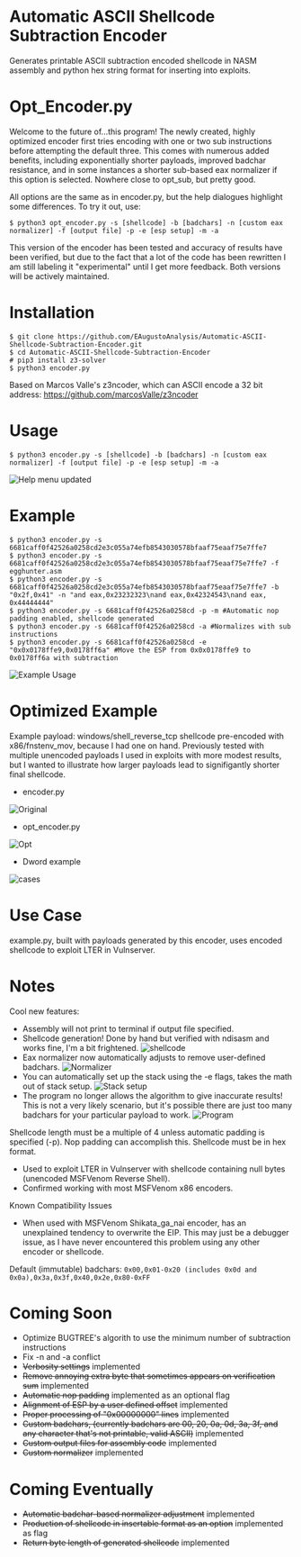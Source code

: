 
# Automatic ASCII Shellcode Subtraction Encoder
Generates printable ASCII subtraction encoded shellcode in NASM assembly and python hex string format for inserting into exploits.

# Opt_Encoder.py
Welcome to the future of...this program! The newly created, highly optimized encoder first tries encoding with one or two sub instructions before attempting the default three. This comes with numerous added benefits, including exponentially shorter payloads, improved badchar resistance, and in some instances a shorter sub-based eax normalizer if this option is selected. Nowhere close to opt_sub, but pretty good.

All options are the same as in encoder.py, but the help dialogues highlight some differences. To try it out, use:
```
$ python3 opt_encoder.py -s [shellcode] -b [badchars] -n [custom eax normalizer] -f [output file] -p -e [esp setup] -m -a
```
This version of the encoder has been tested and accuracy of results have been verified, but due to the fact that a lot of the code has been rewritten I am still labeling it "experimental" until I get more feedback. Both versions will be actively maintained.

# Installation
```
$ git clone https://github.com/EAugustoAnalysis/Automatic-ASCII-Shellcode-Subtraction-Encoder.git
$ cd Automatic-ASCII-Shellcode-Subtraction-Encoder
# pip3 install z3-solver
$ python3 encoder.py
```
Based on Marcos Valle's z3ncoder, which can ASCII encode a 32 bit address:
https://github.com/marcosValle/z3ncoder

# Usage
```
$ python3 encoder.py -s [shellcode] -b [badchars] -n [custom eax normalizer] -f [output file] -p -e [esp setup] -m -a
```
![Help menu updated](ASCII1.1.png)

# Example
```
$ python3 encoder.py -s 6681caff0f42526a0258cd2e3c055a74efb8543030578bfaaf75eaaf75e7ffe7
$ python3 encoder.py -s 6681caff0f42526a0258cd2e3c055a74efb8543030578bfaaf75eaaf75e7ffe7 -f egghunter.asm
$ python3 encoder.py -s 6681caff0f42526a0258cd2e3c055a74efb8543030578bfaaf75eaaf75e7ffe7 -b "0x2f,0x41" -n "and eax,0x23232323\nand eax,0x42324543\nand eax, 0x44444444"
$ python3 encoder.py -s 6681caff0f42526a0258cd -p -m #Automatic nop padding enabled, shellcode generated
$ python3 encoder.py -s 6681caff0f42526a0258cd -a #Normalizes with sub instructions
$ python3 encoder.py -s 6681caff0f42526a0258cd -e "0x0x0178ffe9,0x0178ff6a" #Move the ESP from 0x0x0178ffe9 to 0x0178ff6a with subtraction
```
![Example Usage](ASCII2.png)

# Optimized Example
Example payload: windows/shell_reverse_tcp shellcode pre-encoded with x86/fnstenv_mov, because I had one on hand. Previously tested with multiple unencoded payloads I used in exploits with more modest results, but I wanted to illustrate how larger payloads lead to signifigantly shorter final shellcode.

- encoder.py

![Original](ASCII8.PNG)

- opt_encoder.py

![Opt](ASCII7.PNG)

- Dword example

![cases](ASCII9.PNG)

# Use Case
example.py, built with payloads generated by this encoder, uses encoded shellcode to exploit LTER in Vulnserver.

# Notes

Cool new features:
- Assembly will not print to terminal if output file specified.
- Shellcode generation! Done by hand but verified with ndisasm and works fine, I'm a bit frightened.
![shellcode](ASCII6.PNG)
- Eax normalizer now automatically adjusts to remove user-defined badchars.
![Normalizer](ASCII4.png)
- You can automatically set up the stack using the -e flags, takes the math out of stack setup.
![Stack setup](ASCII3.png)
- The program no longer allows the algorithm to give inaccurate results! This is not a very likely scenario, but it's possible there are just too many badchars for your particular payload to work.
![Program](ASCII5.png)

Shellcode length must be a multiple of 4 unless automatic padding is specified (-p). Nop padding can accomplish this. Shellcode must be in hex format.

- Used to exploit LTER in Vulnserver with shellcode containing null bytes (unencoded MSFVenom Reverse Shell).
- Confirmed working with most MSFVenom x86 encoders.

Known Compatibility Issues
- When used with MSFVenom Shikata_ga_nai encoder, has an unexplained tendency to overwrite the EIP. This may just be a debugger issue, as I have never encountered this problem using any other encoder or shellcode.

Default (immutable) badchars: ```0x00,0x01-0x20 (includes 0x0d and 0x0a),0x3a,0x3f,0x40,0x2e,0x80-0xFF```

# Coming Soon
- Optimize BUGTREE's algorith to use the minimum number of subtraction instructions
- Fix -n and -a conflict
- ~~Verbosity settings~~ implemented
- ~~Remove annoying extra byte that sometimes appears on verification sum~~ implemented
- ~~Automatic nop padding~~
implemented as an optional flag
- ~~Alignment of ESP by a user defined offset~~ implemented
- ~~Proper processing of "0x00000000" lines~~
implemented
- ~~Custom badchars, (currently badchars are 00, 20, 0a, 0d, 3a, 3f, and any character that's not printable, valid ASCII)~~
implemented
- ~~Custom output files for assembly code~~
implemented
- ~~Custom normalizer~~
implemented

# Coming Eventually
- ~~Automatic badchar-based normalizer adjustment~~ implemented
- ~~Production of shellcode in insertable format as an option~~ implemented as flag
- ~~Return byte length of generated shellcode~~ implemented

